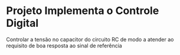 # Projeto Implementa o Controle Digital
Controlar a tensão no capacitor do circuito RC de modo a atender ao requisito de boa resposta ao sinal de referência

